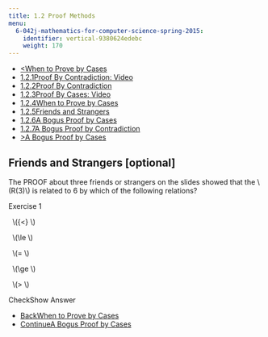 ```yaml
---
title: 1.2 Proof Methods
menu:
  6-042j-mathematics-for-computer-science-spring-2015:
    identifier: vertical-9380624edebc
    weight: 170
---
```

*   [<When to Prove by Cases](/courses/electrical-engineering-and-computer-science/6-042j-mathematics-for-computer-science-spring-2015/proofs/tp1-2/vertical-ba5ad72ae7ec)
*   [1.2.1Proof By Contradiction: Video](/courses/electrical-engineering-and-computer-science/6-042j-mathematics-for-computer-science-spring-2015/proofs/tp1-2)
*   [1.2.2Proof By Contradiction](/courses/electrical-engineering-and-computer-science/6-042j-mathematics-for-computer-science-spring-2015/proofs/tp1-2/vertical-2835de2f30b6)
*   [1.2.3Proof By Cases: Video](/courses/electrical-engineering-and-computer-science/6-042j-mathematics-for-computer-science-spring-2015/proofs/tp1-2/vertical-f502ca28cf17)
*   [1.2.4When to Prove by Cases](/courses/electrical-engineering-and-computer-science/6-042j-mathematics-for-computer-science-spring-2015/proofs/tp1-2/vertical-ba5ad72ae7ec)
*   [1.2.5Friends and Strangers](/courses/electrical-engineering-and-computer-science/6-042j-mathematics-for-computer-science-spring-2015/proofs/tp1-2/vertical-9380624edebc)
*   [1.2.6A Bogus Proof by Cases](/courses/electrical-engineering-and-computer-science/6-042j-mathematics-for-computer-science-spring-2015/proofs/tp1-2/vertical-70c0b579a359)
*   [1.2.7A Bogus Proof by Contradiction](/courses/electrical-engineering-and-computer-science/6-042j-mathematics-for-computer-science-spring-2015/proofs/tp1-2/vertical-cdf72f5374ab)
*   [\>A Bogus Proof by Cases](/courses/electrical-engineering-and-computer-science/6-042j-mathematics-for-computer-science-spring-2015/proofs/tp1-2/vertical-70c0b579a359)

Friends and Strangers \[optional\]
----------------------------------

  

The PROOF about three friends or strangers on the slides showed that the \\(R(3)\\) is related to 6 by which of the following relations?

Exercise 1

&nbsp; \\({<} \\) &nbsp;

&nbsp; \\(\\le \\) &nbsp;

&nbsp; \\(= \\) &nbsp;

&nbsp; \\(\\ge \\) &nbsp;

&nbsp; \\(> \\) &nbsp;

CheckShow Answer

*   [BackWhen to Prove by Cases](/courses/electrical-engineering-and-computer-science/6-042j-mathematics-for-computer-science-spring-2015/proofs/tp1-2/vertical-ba5ad72ae7ec)
*   [ContinueA Bogus Proof by Cases](/courses/electrical-engineering-and-computer-science/6-042j-mathematics-for-computer-science-spring-2015/proofs/tp1-2/vertical-70c0b579a359)